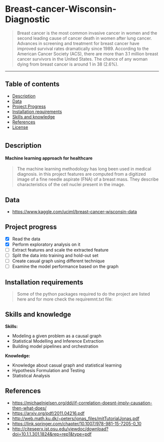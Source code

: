 # Breast-cancer-Wisconsin-Diagnostic

>Breast cancer is the most common invasive cancer in women and the second leading cause of cancer death in women after lung cancer.
>Advances in screening and treatment for breast cancer have improved survival rates dramatically since 1989. According to the American Cancer Society (ACS), there are more than 3.1 million breast cancer survivors in the United States. The chance of any woman dying from breast cancer is around 1 in 38 (2.6%).
---
## Table of contents
* [Description](#description)
* [Data](#data)
* [Project Progress](#progress)
* [Installation requirements](#install)
* [Skills and knowledge](#hint)
* [References](#refs)
* [License](#license)

# <a name='description'></a>
## Description

#### Machine learning approach for healthcare
>The machine learning methodology has long been used in medical diagnosis. in this project features are computed from a digitized image of a fine needle aspirate (FNA) of a breast mass. They describe characteristics of the cell nuclei present in the image.

<a name='data'></a>

## Data

- https://www.kaggle.com/uciml/breast-cancer-wisconsin-data


<a name='Project progress'></a>

## Project progress
- [x] Read the data 
- [x] Perform exploratory analysis on it 
- [ ] Extract features and scale the extracted feature
- [ ] Split the data into training and hold-out set 
- [ ] Create casual graph using different technique 
- [ ] Examine the model performance based on the graph 

<a name='install'></a> 

## Installation requirements
>Some of the python packages required to do the project are listed here and for more check the requiremnt.txt file:

<a name='hint'></a>

## Skills and knowledge

**Skills:**

- Modeling a given problem as a causal graph
- Statistical Modelling and Inference Extraction
- Building model pipelines and orchestration


**Knowledge:**
- Knowledge about casual graph and statistical learning
- Hypothesis Formulation and Testing 
- Statistical Analysis

 <a name='refs'></a>
 
 ## References
 - https://michaelnielsen.org/ddi/if-correlation-doesnt-imply-causation-then-what-does/
 - https://arxiv.org/pdf/2011.04216.pdf
 - http://web.math.ku.dk/~peters/jonas_files/mitTutorialJonas.pdf
 - https://link.springer.com/chapter/10.1007/978-981-15-7205-0_10
 - http://citeseerx.ist.psu.edu/viewdoc/download?doi=10.1.1.301.1824&rep=rep1&type=pdf
